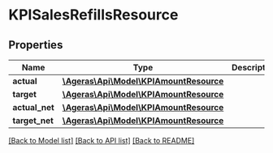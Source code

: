 # KPISalesRefillsResource

## Properties
Name | Type | Description | Notes
------------ | ------------- | ------------- | -------------
**actual** | [**\Ageras\Api\Model\KPIAmountResource**](KPIAmountResource.md) |  | [optional] 
**target** | [**\Ageras\Api\Model\KPIAmountResource**](KPIAmountResource.md) |  | [optional] 
**actual_net** | [**\Ageras\Api\Model\KPIAmountResource**](KPIAmountResource.md) |  | [optional] 
**target_net** | [**\Ageras\Api\Model\KPIAmountResource**](KPIAmountResource.md) |  | [optional] 

[[Back to Model list]](../README.md#documentation-for-models) [[Back to API list]](../README.md#documentation-for-api-endpoints) [[Back to README]](../README.md)


